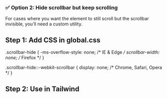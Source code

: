 ### ✅ Option 2: Hide scrollbar but keep scrolling

For cases where you want the element to still scroll but the scrollbar invisible, you’ll need a custom utility.

## Step 1: Add CSS in global.css
.scrollbar-hide {
  -ms-overflow-style: none;  /* IE & Edge */
  scrollbar-width: none;     /* Firefox */
}

.scrollbar-hide::-webkit-scrollbar {
  display: none; /* Chrome, Safari, Opera */
}

## Step 2: Use in Tailwind
<div class="overflow-x-scroll scrollbar-hide">
  <!-- content -->
</div>
